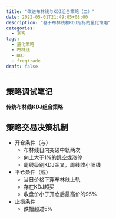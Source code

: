 ```yaml
---
title: "改进布林线与KDJ组合策略（二）"
date: 2022-05-01T21:49:05+08:00
description: "基于布林线和KDJ指标的量化策略"
categories:
  - 宽客
tags:
  - 量化策略
  - 布林线
  - KDJ
  - freqtrade
draft: false
---
```


## 策略调试笔记

**传统布林线KDJ组合策略**

## 策略交易决策机制

-   开仓条件（与）
    -   布林线日内突破中轨两次
    -   向上大于1%的跳空或涨停
    -   周线级别KDJ金叉，周线收小阳线
-   平仓条件（或）
    -   当日价格下穿布林线上轨
    -   存在KDJ超买
    -   收盘价小于开仓后最高价的95%
-   止损条件
    -   跌幅超过5%
